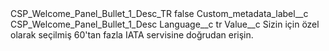 <?xml version="1.0" encoding="UTF-8"?>
<CustomMetadata xmlns="http://soap.sforce.com/2006/04/metadata" xmlns:xsi="http://www.w3.org/2001/XMLSchema-instance" xmlns:xsd="http://www.w3.org/2001/XMLSchema">
    <label>CSP_Welcome_Panel_Bullet_1_Desc_TR</label>
    <protected>false</protected>
    <values>
        <field>Custom_metadata_label__c</field>
        <value xsi:type="xsd:string">CSP_Welcome_Panel_Bullet_1_Desc</value>
    </values>
    <values>
        <field>Language__c</field>
        <value xsi:type="xsd:string">tr</value>
    </values>
    <values>
        <field>Value__c</field>
        <value xsi:type="xsd:string">Sizin için özel olarak seçilmiş 60&apos;tan fazla IATA servisine doğrudan erişin.</value>
    </values>
</CustomMetadata>
